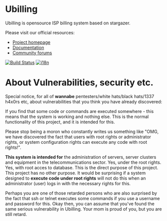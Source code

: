 Ubilling
========

Ubilling is opensource ISP billing system based on stargazer.

Please visit our official resources:

  * [Project homepage](http://ubilling.net.ua)
  * [Documentation](http://wiki.ubilling.net.ua)
  * [Community forums](http://local.com.ua/forum/forum/144-stargazer-ubilling/)

[![Build Status](https://travis-ci.org/nightflyza/Ubilling.svg?branch=master)](https://travis-ci.org/nightflyza/Ubilling)
[![i18n](https://hosted.weblate.org/widgets/ubilling/-/svg-badge.svg)](https://hosted.weblate.org/engage/ubilling/)

About Vulnerabilities, security etc.
========
Special notice, for all of **wannabe** pentesters/white hats/black hats/1337 h4x0rs etc, about vulnerabilities that you think you have already discovered:

If you find that some code or commands are executed somewhere - this means that the system is working and nothing else. This is the normal functionality of this project, and it is intended for this.

Please stop being a moron who constantly writes us something like "OMG, we have discovered the fact that users with root rights or administrator rights, or system configuration rights can execute any code with root rights!".

**This system is intended for** the administration of servers, server clusters and equipment in the telecommunications sector. Yes, under the root rights. Yes, with root acces to database. This is the direct purpose of this project. This project has no other purpose. It would be surprising if a system designed to **execute code under root rights** will not do this when an administrator (user) logs in with the necessary rights for this.

Perhaps you are one of those retarded persons who are also surprised by the fact that ssh or telnet executes some commands if you use a username and password for this. Okay then, you can assume that you've found the same serious vulnerability in Ubilling. Your mom is proud of you, but you are still retard.